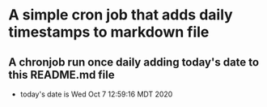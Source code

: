 A simple cron job that adds daily timestamps to markdown file
============================================================
## A chronjob run once daily adding today's date to this README.md file
* today's date is Wed Oct  7 12:59:16 MDT 2020
